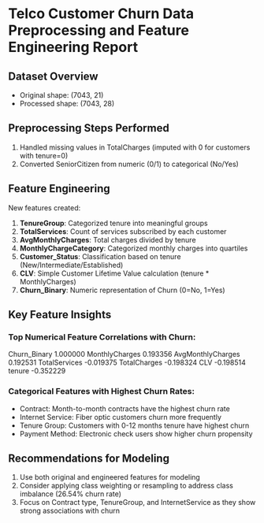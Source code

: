 
# Telco Customer Churn Data Preprocessing and Feature Engineering Report

## Dataset Overview
- Original shape: (7043, 21)
- Processed shape: (7043, 28)

## Preprocessing Steps Performed
1. Handled missing values in TotalCharges (imputed with 0 for customers with tenure=0)
2. Converted SeniorCitizen from numeric (0/1) to categorical (No/Yes)

## Feature Engineering

New features created:
1. **TenureGroup**: Categorized tenure into meaningful groups
2. **TotalServices**: Count of services subscribed by each customer
3. **AvgMonthlyCharges**: Total charges divided by tenure
4. **MonthlyChargeCategory**: Categorized monthly charges into quartiles
5. **Customer_Status**: Classification based on tenure (New/Intermediate/Established)
6. **CLV**: Simple Customer Lifetime Value calculation (tenure * MonthlyCharges)
7. **Churn_Binary**: Numeric representation of Churn (0=No, 1=Yes)

## Key Feature Insights

### Top Numerical Feature Correlations with Churn:
Churn_Binary         1.000000
MonthlyCharges       0.193356
AvgMonthlyCharges    0.192531
TotalServices       -0.019375
TotalCharges        -0.198324
CLV                 -0.198514
tenure              -0.352229

### Categorical Features with Highest Churn Rates:
- Contract: Month-to-month contracts have the highest churn rate
- Internet Service: Fiber optic customers churn more frequently
- Tenure Group: Customers with 0-12 months tenure have highest churn
- Payment Method: Electronic check users show higher churn propensity

## Recommendations for Modeling
1. Use both original and engineered features for modeling
2. Consider applying class weighting or resampling to address class imbalance (26.54% churn rate)
3. Focus on Contract type, TenureGroup, and InternetService as they show strong associations with churn
